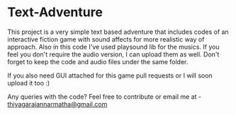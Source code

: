 # Text-Adventure
This project is a very simple text based adventure that includes codes of an interactive fiction game with sound affects for more realistic way of approach. Also in this code I've used playsound lib for the musics. 
If you feel you don't require the audio version, I can upload them as well.
Don't forget to keep the code and audio files under the same folder.

If you also need GUI attached for this game pull requests or I will soon upload it too :)

Any queries with the code? Feel free to contribute or email me at - thiyagarajannarmatha@gmail.com
